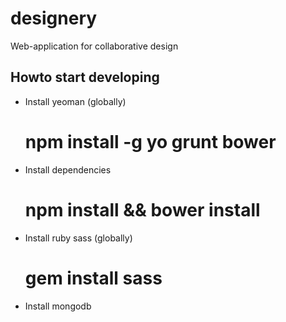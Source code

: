 designery
=========

Web-application for collaborative design


Howto start developing
----------------------

* Install yeoman (globally)
  # npm install -g yo grunt bower

* Install dependencies
  # npm install && bower install

* Install ruby sass (globally)
  # gem install sass

* Install mongodb

